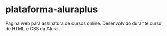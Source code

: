 # plataforma-aluraplus
Pagina web para assinatura de cursos online.  Desenvolvido durante curso de HTML e CSS da Alura.
